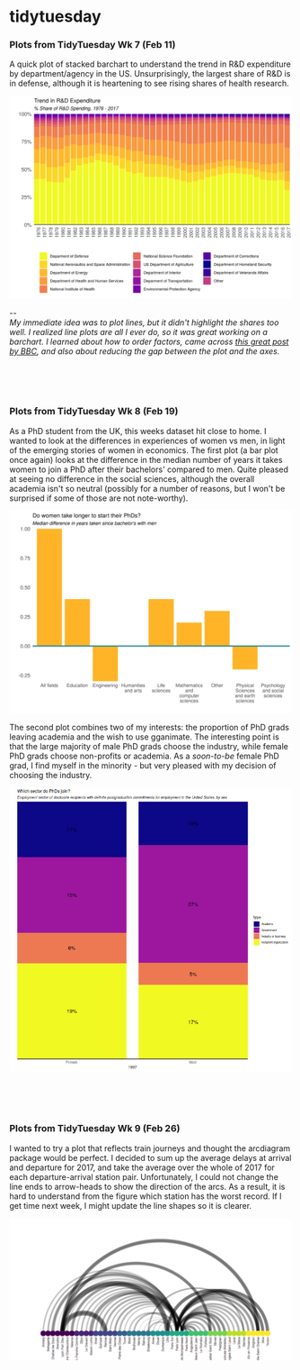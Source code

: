 # tidytuesday
### Plots from TidyTuesday Wk 7 (Feb 11)

A quick plot of stacked barchart to understand the trend in R&D expenditure by department/agency in the US. 
Unsurprisingly, the largest share of R&D is in defense, although it is heartening to see rising shares of health research.

![alt text](https://github.com/SumaiyaR/tidytuesday/blob/master/s.PNG)

--
</br>
_My immediate idea was to plot lines, but it didn't highlight the shares too well. I realized line plots are all I 
ever do, so it was great working on a barchart. 
I learned about how to order factors, came across [this great post by BBC](https://bbc.github.io/rcookbook/),
and also about reducing the gap between the plot and the axes._


</br>
</br>
</br>

### Plots from TidyTuesday Wk 8 (Feb 19)

As a PhD student from the UK, this weeks dataset hit close to home. I wanted to look at the differences in experiences of women vs men, in light of the emerging stories of women in economics. The first plot (a bar plot once again) looks at the difference in the median number of years it takes women to join a PhD after their bachelors' compared to men. Quite pleased at seeing no difference in the social sciences, although the overall academia isn't so neutral (possibly for a number of reasons, but I won't be surprised if some of those are not note-worthy).  

![alt text](https://github.com/SumaiyaR/tidytuesday/blob/master/phdyrs.PNG)

The second plot combines two of my interests: the proportion of PhD grads leaving academia and the wish to use gganimate. The interesting point is that the large majority of male PhD grads choose the industry, while female PhD grads choose non-profits or academia. As a _soon-to-be_ female PhD grad, I find myself in the minority - but very pleased with my decision of choosing the industry. 

![alt text](https://github.com/SumaiyaR/tidytuesday/blob/master/t.gif)


</br>
</br>
</br>

### Plots from TidyTuesday Wk 9 (Feb 26)

I wanted to try a plot that reflects train journeys and thought the arcdiagram package would be perfect. I decided to sum up the average delays at arrival and departure for 2017, and take the average over the whole of 2017 for each departure-arrival station pair. Unfortunately, I could not change the line ends to arrow-heads to show the direction of the arcs. As a result, it is hard to understand from the figure which station has the worst record. If I get time next week, I might update the line shapes so it is clearer. 

![alt text](https://github.com/SumaiyaR/tidytuesday/blob/master/Rplot01.png)


